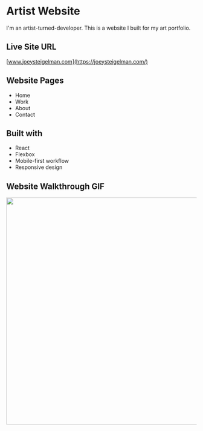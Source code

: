 # Artist Website

I'm an artist-turned-developer. This is a website I built for my art portfolio.

## Live Site URL
[www.joeysteigelman.com](https://joeysteigelman.com/)

## Website Pages
- Home
- Work
- About
- Contact

## Built with

- React
- Flexbox
- Mobile-first workflow
- Responsive design

## Website Walkthrough GIF

<img src="https://i.imgur.com/R0B4Dax.gif" width="600" />
